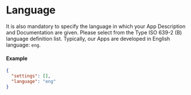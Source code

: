 # Language
It is also mandatory to specify the language in which your App Description and Documentation are given. Please select from the Type ISO 639-2 (B) language definition list. Typically, our Apps are developed in English language: `eng`.

#### Example

```json
{
  "settings": [],
  "language": "eng"
}
```
